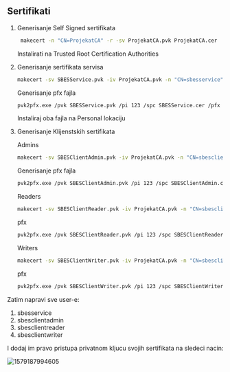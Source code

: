 ## Sertifikati

1. Generisanje Self Signed sertifikata

   ```bash
    makecert -n "CN=ProjekatCA" -r -sv ProjekatCA.pvk ProjekatCA.cer
   ```

   Instalirati na Trusted Root Certification Authorities

2. Generisanje sertifikata servisa

   ```bash
   makecert -sv SBESService.pvk -iv ProjekatCA.pvk -n "CN=sbesservice" -pe -ic ProjekatCA.cer SBESService.cer -sr localmachine -ss My -sky exchange
   ```

   Generisanje pfx fajla

   ```bash
   pvk2pfx.exe /pvk SBESService.pvk /pi 123 /spc SBESService.cer /pfx SBESService.pfx
   ```

   Instaliraj oba fajla na Personal lokaciju

3. Generisanje Klijenstskih sertifikata

   Admins

   ```bash
   makecert -sv SBESClientAdmin.pvk -iv ProjekatCA.pvk -n "CN=sbesclientadmin,OU=Admins,O=ProjekatCA" -pe -ic ProjekatCA.cer SBESClientAdmin.cer -sr localmachine -ss My -sky exchange
   ```

   Generisanje pfx fajla

   ```bash
   pvk2pfx.exe /pvk SBESClientAdmin.pvk /pi 123 /spc SBESClientAdmin.cer /pfx SBESClientAdmin.pfx
   ```

   Readers

   ```bash
   makecert -sv SBESClientReader.pvk -iv ProjekatCA.pvk -n "CN=sbesclientreader,OU=Readers,O=ProjekatCA" -pe -ic ProjekatCA.cer SBESClientReader.cer -sr localmachine -ss My -sky exchange
   ```

   pfx

   ```bash
   pvk2pfx.exe /pvk SBESClientReader.pvk /pi 123 /spc SBESClientReader.cer /pfx SBESClientReader.pfx
   ```

   Writers

   ```bash
   makecert -sv SBESClientWriter.pvk -iv ProjekatCA.pvk -n "CN=sbesclientwriter,OU=Writers,O=ProjekatCA" -pe -ic ProjekatCA.cer SBESClientWriter.cer -sr localmachine -ss My -sky exchange
   ```

   pfx

   ```bash
   pvk2pfx.exe /pvk SBESClientWriter.pvk /pi 123 /spc SBESClientWriter.cer /pfx SBESClientWriter.pfx
   ```



Zatim napravi sve user-e:

1. sbesservice
2. sbesclientadmin
3. sbesclientreader
4. sbesclientwriter



I dodaj im pravo pristupa privatnom kljucu svojih sertifikata na sledeci nacin:

![1579187994605](C:\Users\vladimir\AppData\Roaming\Typora\typora-user-images\1579187994605.png)







